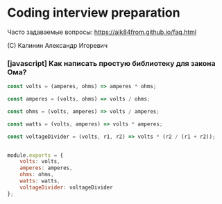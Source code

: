 # Coding interview preparation

Часто задаваемые вопросы: https://aik84from.github.io/faq.html

(C) Калинин Александр Игоревич


### [javascript] Как написать простую библиотеку для закона Ома?

```javascript
const volts = (amperes, ohms) => amperes * ohms;

const amperes = (volts, ohms) => volts / ohms;

const ohms = (volts, amperes) => volts / amperes;

const watts = (volts, amperes) => volts * amperes;

const voltageDivider = (volts, r1, r2) => volts * (r2 / (r1 + r2));


module.exports = {
    volts: volts,
    amperes: amperes,
    ohms: ohms,
    watts: watts,
    voltageDivider: voltageDivider
};
```


